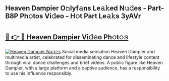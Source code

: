## Heaven Dampier O𝚗lyf𝚊ns Le𝚊𝚔ed N𝚞𝚍es - Part-B8P Ph𝚘tos Vi𝚍eo - H𝚘t Part Le𝚊𝚔s 3yAVr

# <h2><a href="http://hf10ai.feru.top/?c=Heaven+Dampier">🔗 👉 🔴 Heaven Dampier Vi𝚍𝚎o Ph𝚘t𝚘𝚜</a></h2>

[![Heaven Dampier Nu𝚍𝚎s](https://i.imgur.com/0TWrTi3.gif)](http://hf10ai.feru.top/?c=Heaven+Dampier)
Social media sensation Heaven Dampier and multimedia artist, celebrated for disseminating dance and lifestyle content through viral dance challenges and brief videos. A public figure like Heaven Dampier, with a large platform and a captive audience, has a responsibility to use his influence responsibly. 

